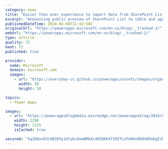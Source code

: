 ```yaml
---
category: news
title: "Easier than ever experience to import data from SharePoint List"
excerpt: "Announcing public preview of SharePoint List to table and app\n"
publishedDateTime: 2024-04-04T11:43:58Z
originalUrl: "https://powerapps.microsoft.com/en-us/blog/__trashed-2/"
webUrl: "https://powerapps.microsoft.com/en-us/blog/__trashed-2/"
type: article
quality: 72
heat: 72
published: true

provider:
  name: Microsoft
  domain: microsoft.com
  images:
    - url: "https://everyday-cc.github.io/powerapps/assets/images/organizations/microsoft.com-50x50.jpg"
      width: 50
      height: 50

topics:
  - Power Apps

images:
  - url: "https://powerappsblogmedia.azureedge.net/powerappsblog/2024/04/Screenshot_4-4-2024_115844_make.preview.powerapps.com_.jpeg"
    width: 2298
    height: 1325
    isCached: true

secured: "kq1DQsnD3cUB3EHy1GYybc6maWMkA/aMI0KK4TtEETLefmHko0DQ46RabgIzNAcR1gBHiCRma2yOxJ8TpaKbRGEHFd06X2E+2AaxhTqoy7PXNTXxfYOUTVtwhe2pOVc2Lq1fJEtj3yNLZg7xv9YdIfH8JvNWWNfhTwIPEpbvfRLaGbmPXP2cYtmn74q10jvQWxbXwgYt0hdxyAtX4aMeqTvDU7B3ocWbZ6AAJDzbS0G6EJy43QD8d0JI7kegbCJE9+mDDC900vaETfl4blIw/fEWZ686BZEpGs35vOr9vkuM2IWv44KtQQX8twJOfa7t2qVbSUiOyZSPiIYOU0pdK8d9uaBc9i5l8uhFL4Huhhw=;8HGIJv0LQ+PhNdcIG8hODQ=="
---
```


